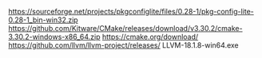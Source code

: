 https://sourceforge.net/projects/pkgconfiglite/files/0.28-1/pkg-config-lite-0.28-1_bin-win32.zip
https://github.com/Kitware/CMake/releases/download/v3.30.2/cmake-3.30.2-windows-x86_64.zip
https://cmake.org/download/
https://github.com/llvm/llvm-project/releases/
LLVM-18.1.8-win64.exe